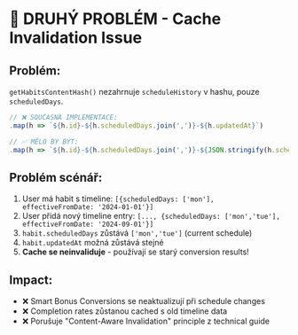 # 🚨 DRUHÝ PROBLÉM - Cache Invalidation Issue

## Problém:
`getHabitsContentHash()` nezahrnuje `scheduleHistory` v hashu, pouze `scheduledDays`.

```typescript
// ❌ SOUČASNÁ IMPLEMENTACE:
.map(h => `${h.id}-${h.scheduledDays.join(',')}-${h.updatedAt}`)

// ✅ MĚLO BY BÝT:
.map(h => `${h.id}-${h.scheduledDays.join(',')}-${JSON.stringify(h.scheduleHistory)}-${h.updatedAt}`)
```

## Problém scénář:
1. User má habit s timeline: `[{scheduledDays: ['mon'], effectiveFromDate: '2024-01-01'}]`
2. User přidá nový timeline entry: `[..., {scheduledDays: ['mon','tue'], effectiveFromDate: '2024-09-01'}]`
3. `habit.scheduledDays` zůstává `['mon','tue']` (current schedule)
4. `habit.updatedAt` možná zůstává stejné
5. **Cache se neinvaliduje** - používají se starý conversion results!

## Impact:
- ❌ Smart Bonus Conversions se neaktualizují při schedule changes
- ❌ Completion rates zůstanou cached s old timeline data
- ❌ Porušuje "Content-Aware Invalidation" principle z technical guide